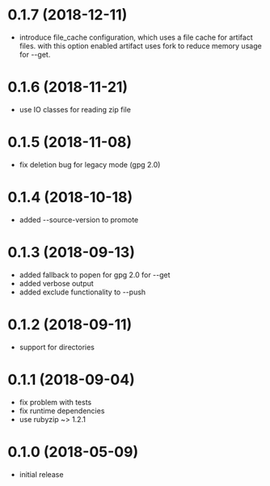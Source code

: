 0.1.7 (2018-12-11)
==================

- introduce file\_cache configuration, which uses a file cache for artifact files.
  with this option enabled artifact uses fork to reduce memory usage for --get.

0.1.6 (2018-11-21)
==================

- use IO classes for reading zip file

0.1.5 (2018-11-08)
==================

- fix deletion bug for legacy mode (gpg 2.0)

0.1.4 (2018-10-18)
==================

- added --source-version to promote

0.1.3 (2018-09-13)
==================

- added fallback to popen for gpg 2.0 for --get
- added verbose output
- added exclude functionality to --push

0.1.2 (2018-09-11)
==================

- support for directories

0.1.1 (2018-09-04)
==================

- fix problem with tests
- fix runtime dependencies
- use rubyzip ~> 1.2.1

0.1.0 (2018-05-09)
==================

- initial release
